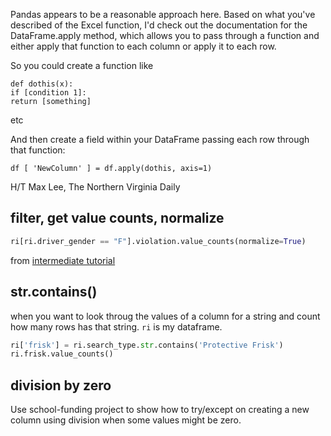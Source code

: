 Pandas appears to be a reasonable approach here. Based on what you've described of the Excel function, I'd check out the documentation for the DataFrame.apply method, which allows you to pass through a function and either apply that function to each column or apply it to each row.

So you could create a function like

```
def dothis(x):
if [condition 1]:
return [something]
```

etc

And then create a field within your DataFrame passing each row through that function:

```
df [ 'NewColumn' ] = df.apply(dothis, axis=1)
```


H/T Max Lee, The Northern Virginia Daily

## filter, get value counts, normalize

```python
ri[ri.driver_gender == "F"].violation.value_counts(normalize=True)
```

from [intermediate tutorial](https://github.com/justmarkham/pycon-2018-tutorial)

## str.contains()

when you want to look throug the values of a column for a string and count how many rows has that string. `ri` is my dataframe.

``` python
ri['frisk'] = ri.search_type.str.contains('Protective Frisk')
ri.frisk.value_counts()
```

## division by zero

Use school-funding project to show how to try/except on creating a new column using division when some values might be zero.
